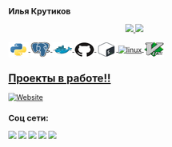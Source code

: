 ### Илья Крутиков

<div align="center">
  <a href="https://github.com/killeryStark">
  <img height="180em" src="https://github-readme-stats.vercel.app/api?username=killeryStark&show_icons=true&theme=dracula&include_all_commits=true&count_private=true"/>
  <img height="180em" src="https://github-readme-stats.vercel.app/api/top-langs/?username=killeryStark&layout=compact&langs_count=7&include_all_commits=true&count_private=true&theme=dracula"/>
</div>

<div style="display: inline_block"><br>
<img align="center" alt="python" height="30" width="40" src="https://raw.githubusercontent.com/devicons/devicon/master/icons/python/python-original.svg">
<img align="center" alt="postgree" height="30" width="40" src="https://raw.githubusercontent.com/devicons/devicon/master/icons/postgresql/postgresql-original.svg">
<img align="center" alt="docker" height="30" width="40" src="https://raw.githubusercontent.com/devicons/devicon/master/icons/docker/docker-original.svg">
<img align="center" alt="github" height="30" width="40" src="https://raw.githubusercontent.com/devicons/devicon/master/icons/github/github-original.svg">
<img align="center" alt="bash" height="30" width="40" src="https://raw.githubusercontent.com/devicons/devicon/master/icons/bash/bash-original.svg">
<img align="center" alt="linux" height="30" width="40" src="https://cdn.jsdelivr.net/gh/devicons/devicon/icons/linux/linux-original.svg">
<img align="center" alt="vim" height="30" width="40" src="https://raw.githubusercontent.com/devicons/devicon/master/icons/vim/vim-original.svg">
</div>
  

## Проекты в работе!!

[![Website](https://img.shields.io/website?label=Infernal_Agency&style=for-the-badge&url=https%3A%2F%2Finfernal.agency)](https://Infernal.agency)

### Соц сети:
  <div>
    <a href="https://www.youtube.com/channel/UCqmnjYt0xsGbG6ZlC48Dw9A" target="_blank"><img src="https://img.shields.io/badge/YouTube-FF0000?style=for-the-badge&logo=youtube&logoColor=white" target="_blank"></a>
    <a href="https://www.tiktok.com/@ilyakrutikov" target="_blank"><img src="https://img.shields.io/badge/TikTok-000000?style=for-the-badge&logo=tiktok&logoColor=white" target="_blank"></a>
    <a href="https://www.instagram.com/krutikov_ilya/" target="_blank"><img src="https://img.shields.io/badge/Instagram-E4405F?style=for-the-badge&logo=instagram&logoColor=white" target="_blank"></a>
    <a href="https://www.facebook.com/killery9" target="_blank"><img src="https://img.shields.io/badge/Facebook-1877F2?style=for-the-badge&logo=facebook&logoColor=white" target="_blank"></a>
    <a href="https://www.linkedin.com/in/kiasmm/" target="_blank"><img src="https://img.shields.io/badge/LinkedIn-0077B5?style=for-the-badge&logo=linkedin&logoColor=white" target="_blank"></a>
  </div>

[website]: https://Infernal.online
[hellspace]: https://hell-space.ru
[twitter]: https://twitter.com/killery9
[instagram]: https://instagram.com/krutikov_ilya
[vk]: https://vk.com/kiasmm


